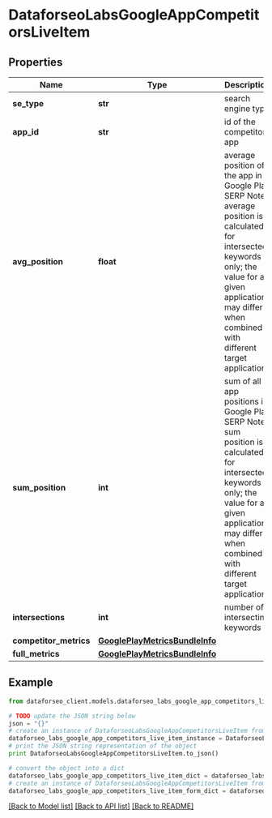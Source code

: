 # DataforseoLabsGoogleAppCompetitorsLiveItem


## Properties

Name | Type | Description | Notes
------------ | ------------- | ------------- | -------------
**se_type** | **str** | search engine type | [optional] 
**app_id** | **str** | id of the competitor app | [optional] 
**avg_position** | **float** | average position of the app in Google Play SERP Note: average position is calculated for intersected keywords only; the value for a given application may differ when combined with different target applications | [optional] 
**sum_position** | **int** | sum of all app positions in Google Play SERP Note: sum position is calculated for intersected keywords only; the value for a given application may differ when combined with different target applications | [optional] 
**intersections** | **int** | number of intersecting keywords | [optional] 
**competitor_metrics** | [**GooglePlayMetricsBundleInfo**](GooglePlayMetricsBundleInfo.md) |  | [optional] 
**full_metrics** | [**GooglePlayMetricsBundleInfo**](GooglePlayMetricsBundleInfo.md) |  | [optional] 

## Example

```python
from dataforseo_client.models.dataforseo_labs_google_app_competitors_live_item import DataforseoLabsGoogleAppCompetitorsLiveItem

# TODO update the JSON string below
json = "{}"
# create an instance of DataforseoLabsGoogleAppCompetitorsLiveItem from a JSON string
dataforseo_labs_google_app_competitors_live_item_instance = DataforseoLabsGoogleAppCompetitorsLiveItem.from_json(json)
# print the JSON string representation of the object
print DataforseoLabsGoogleAppCompetitorsLiveItem.to_json()

# convert the object into a dict
dataforseo_labs_google_app_competitors_live_item_dict = dataforseo_labs_google_app_competitors_live_item_instance.to_dict()
# create an instance of DataforseoLabsGoogleAppCompetitorsLiveItem from a dict
dataforseo_labs_google_app_competitors_live_item_form_dict = dataforseo_labs_google_app_competitors_live_item.from_dict(dataforseo_labs_google_app_competitors_live_item_dict)
```
[[Back to Model list]](../README.md#documentation-for-models) [[Back to API list]](../README.md#documentation-for-api-endpoints) [[Back to README]](../README.md)


